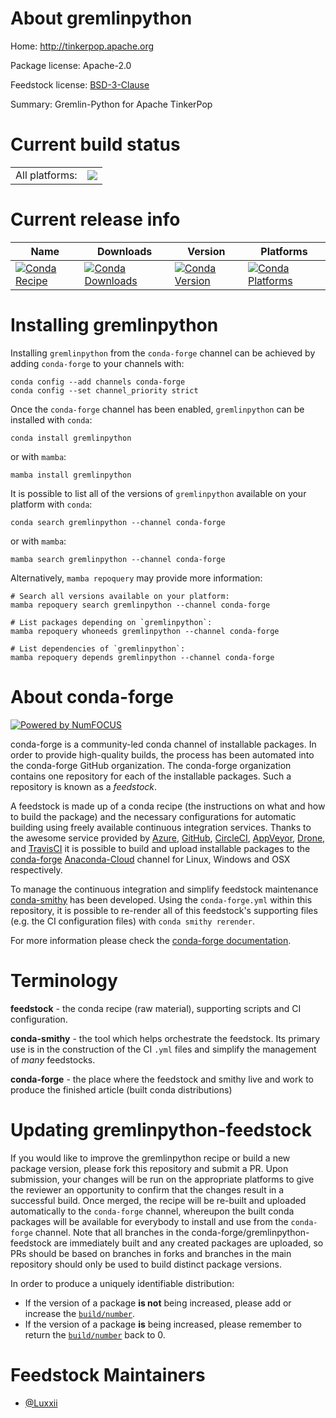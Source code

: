 About gremlinpython
===================

Home: http://tinkerpop.apache.org

Package license: Apache-2.0

Feedstock license: [BSD-3-Clause](https://github.com/conda-forge/gremlinpython-feedstock/blob/main/LICENSE.txt)

Summary: Gremlin-Python for Apache TinkerPop

Current build status
====================


<table><tr><td>All platforms:</td>
    <td>
      <a href="https://dev.azure.com/conda-forge/feedstock-builds/_build/latest?definitionId=12368&branchName=main">
        <img src="https://dev.azure.com/conda-forge/feedstock-builds/_apis/build/status/gremlinpython-feedstock?branchName=main">
      </a>
    </td>
  </tr>
</table>

Current release info
====================

| Name | Downloads | Version | Platforms |
| --- | --- | --- | --- |
| [![Conda Recipe](https://img.shields.io/badge/recipe-gremlinpython-green.svg)](https://anaconda.org/conda-forge/gremlinpython) | [![Conda Downloads](https://img.shields.io/conda/dn/conda-forge/gremlinpython.svg)](https://anaconda.org/conda-forge/gremlinpython) | [![Conda Version](https://img.shields.io/conda/vn/conda-forge/gremlinpython.svg)](https://anaconda.org/conda-forge/gremlinpython) | [![Conda Platforms](https://img.shields.io/conda/pn/conda-forge/gremlinpython.svg)](https://anaconda.org/conda-forge/gremlinpython) |

Installing gremlinpython
========================

Installing `gremlinpython` from the `conda-forge` channel can be achieved by adding `conda-forge` to your channels with:

```
conda config --add channels conda-forge
conda config --set channel_priority strict
```

Once the `conda-forge` channel has been enabled, `gremlinpython` can be installed with `conda`:

```
conda install gremlinpython
```

or with `mamba`:

```
mamba install gremlinpython
```

It is possible to list all of the versions of `gremlinpython` available on your platform with `conda`:

```
conda search gremlinpython --channel conda-forge
```

or with `mamba`:

```
mamba search gremlinpython --channel conda-forge
```

Alternatively, `mamba repoquery` may provide more information:

```
# Search all versions available on your platform:
mamba repoquery search gremlinpython --channel conda-forge

# List packages depending on `gremlinpython`:
mamba repoquery whoneeds gremlinpython --channel conda-forge

# List dependencies of `gremlinpython`:
mamba repoquery depends gremlinpython --channel conda-forge
```


About conda-forge
=================

[![Powered by
NumFOCUS](https://img.shields.io/badge/powered%20by-NumFOCUS-orange.svg?style=flat&colorA=E1523D&colorB=007D8A)](https://numfocus.org)

conda-forge is a community-led conda channel of installable packages.
In order to provide high-quality builds, the process has been automated into the
conda-forge GitHub organization. The conda-forge organization contains one repository
for each of the installable packages. Such a repository is known as a *feedstock*.

A feedstock is made up of a conda recipe (the instructions on what and how to build
the package) and the necessary configurations for automatic building using freely
available continuous integration services. Thanks to the awesome service provided by
[Azure](https://azure.microsoft.com/en-us/services/devops/), [GitHub](https://github.com/),
[CircleCI](https://circleci.com/), [AppVeyor](https://www.appveyor.com/),
[Drone](https://cloud.drone.io/welcome), and [TravisCI](https://travis-ci.com/)
it is possible to build and upload installable packages to the
[conda-forge](https://anaconda.org/conda-forge) [Anaconda-Cloud](https://anaconda.org/)
channel for Linux, Windows and OSX respectively.

To manage the continuous integration and simplify feedstock maintenance
[conda-smithy](https://github.com/conda-forge/conda-smithy) has been developed.
Using the ``conda-forge.yml`` within this repository, it is possible to re-render all of
this feedstock's supporting files (e.g. the CI configuration files) with ``conda smithy rerender``.

For more information please check the [conda-forge documentation](https://conda-forge.org/docs/).

Terminology
===========

**feedstock** - the conda recipe (raw material), supporting scripts and CI configuration.

**conda-smithy** - the tool which helps orchestrate the feedstock.
                   Its primary use is in the construction of the CI ``.yml`` files
                   and simplify the management of *many* feedstocks.

**conda-forge** - the place where the feedstock and smithy live and work to
                  produce the finished article (built conda distributions)


Updating gremlinpython-feedstock
================================

If you would like to improve the gremlinpython recipe or build a new
package version, please fork this repository and submit a PR. Upon submission,
your changes will be run on the appropriate platforms to give the reviewer an
opportunity to confirm that the changes result in a successful build. Once
merged, the recipe will be re-built and uploaded automatically to the
`conda-forge` channel, whereupon the built conda packages will be available for
everybody to install and use from the `conda-forge` channel.
Note that all branches in the conda-forge/gremlinpython-feedstock are
immediately built and any created packages are uploaded, so PRs should be based
on branches in forks and branches in the main repository should only be used to
build distinct package versions.

In order to produce a uniquely identifiable distribution:
 * If the version of a package **is not** being increased, please add or increase
   the [``build/number``](https://docs.conda.io/projects/conda-build/en/latest/resources/define-metadata.html#build-number-and-string).
 * If the version of a package **is** being increased, please remember to return
   the [``build/number``](https://docs.conda.io/projects/conda-build/en/latest/resources/define-metadata.html#build-number-and-string)
   back to 0.

Feedstock Maintainers
=====================

* [@Luxxii](https://github.com/Luxxii/)

